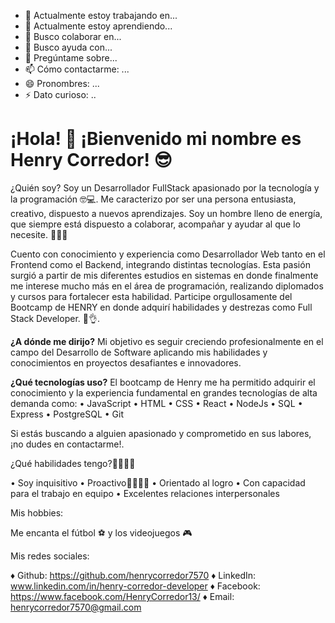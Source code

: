 

- 🔭 Actualmente estoy trabajando en...
- 🌱 Actualmente estoy aprendiendo...
- 👯 Busco colaborar en...
- 🤔 Busco ayuda con...
- 💬 Pregúntame sobre...
- 📫 Cómo contactarme: ...
- 😄 Pronombres: ...
- ⚡ Dato curioso: ..

 # ¡Hola! 👋 ¡Bienvenido mi nombre es Henry Corredor! 😎


¿Quién soy?
Soy un Desarrollador FullStack apasionado por la tecnología y la programación 🤓💻. Me caracterizo por ser una persona entusiasta, creativo, dispuesto a nuevos aprendizajes. Soy un hombre lleno de energía, que siempre está dispuesto a colaborar, acompañar y ayudar al que lo necesite. 🤝💪😉

Cuento con conocimiento y experiencia como Desarrollador Web tanto en el Frontend como el Backend, integrando distintas tecnologías. Esta pasión surgió a partir de mis diferentes estudios en sistemas en donde finalmente me interese mucho más en el área de programación, realizando diplomados y cursos para fortalecer esta habilidad. Participe orgullosamente del Bootcamp de HENRY en donde adquirí habilidades y destrezas como Full Stack Developer. 🚀👌. 

**¿A dónde me dirijo?**
Mi objetivo es seguir creciendo profesionalmente en el campo del Desarrollo de Software aplicando mis habilidades y conocimientos en proyectos desafiantes e innovadores. 

**¿Qué tecnologías uso?**
El bootcamp de Henry me ha permitido adquirir el conocimiento y la experiencia fundamental en grandes tecnologías de alta demanda como:
  • JavaScript
  • HTML
  • CSS
  • React
  • NodeJs
  • SQL
  • Express
  • PostgreSQL
  • Git
  
Si estás buscando a alguien apasionado y comprometido en sus labores, ¡no dudes en contactarme!.

¿Qué habilidades tengo?🐱‍🏍🐱‍🏍

• Soy inquisitivo
• Proactivo🕵️‍♂️😁🤯
• Orientado al logro
• Con capacidad para el trabajo en equipo
• Excelentes relaciones interpersonales 

Mis hobbies:

Me encanta el fútbol ⚽ y los videojuegos 🎮

Mis redes sociales:

♦ Github: https://github.com/henrycorredor7570
♦ LinkedIn: www.linkedin.com/in/henry-corredor-developer
♦ Facebook: https://www.facebook.com/HenryCorredor13/
♦ Email: henrycorredor7570@gmail.com

